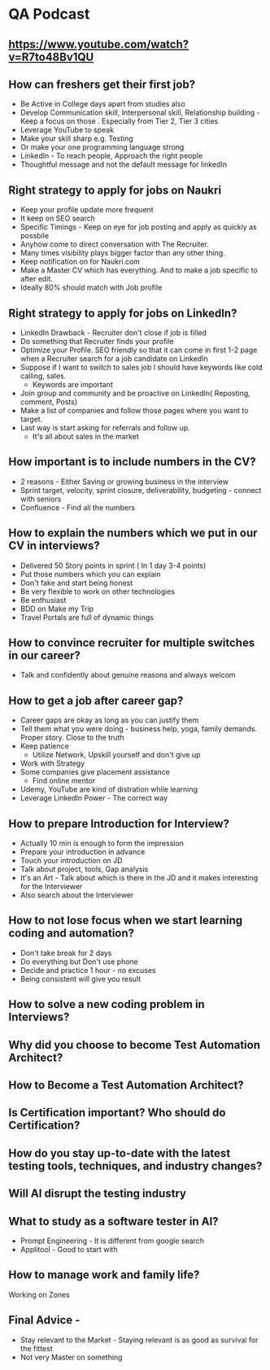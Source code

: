 # QA Podcast

## https://www.youtube.com/watch?v=R7to48Bv1QU


## How can freshers get their first job?

* Be Active in College days apart from studies also
* Develop Communication skill, Interpersonal skill, Relationship building - Keep a focus on those . Especially from Tier 2, Tier 3 cities
* Leverage YouTube to speak
* Make your skill sharp e.g. Testing
* Or make your one programming language strong
* LinkedIn - To reach people, Approach the right people
* Thoughtful message and not the default message for linkedIn

## Right strategy to apply for jobs on Naukri

* Keep your profile update more frequent
* It keep on SEO search
* Specific Timings - Keep on eye for job posting and apply as quickly as possbile
* Anyhow come to direct conversation with The Recruiter.
* Many times visibility plays bigger factor than any other thing.
* Keep notification on for Naukri.com
* Make a Master CV which has everything. And to make a job specific to after edit.
* Ideally 80% should match with Job profile

## Right strategy to apply for jobs on LinkedIn?

* LinkedIn Drawback - Recruiter don't close if job is filled
* Do something that Recruiter finds your profile
* Optimize your Profile. SEO friendly so that it can come in first 1-2 page when a Recruiter search for a job candidate on LinkedIn
* Suppose if I want to switch to sales job I should have keywords like cold calling, sales.
    * Keywords are important
* Join group and community and be proactive on LinkedIn( Reposting, comment, Posts)
* Make a list of companies and follow those pages where you want to target.
* Last way is start asking for referrals and follow up.
    * It's all about sales in the market

## How important is to include numbers in the CV?

* 2 reasons - Either Saving or growing business in the interview
* Sprint target, velocity, sprint closure, deliverability, budgeting - connect with seniors
* Confluence - Find all the numbers

## How to explain the numbers which we put in our CV in interviews?

* Delivered 50 Story points in sprint ( In 1 day 3-4 points)
* Put those numbers which you can explain
* Don't fake and start being honest
* Be very flexible to work on other technologies
* Be enthusiast
* BDD on Make my Trip
* Travel Portals are full of dynamic things

## How to convince recruiter for multiple switches in our career?

* Talk and confidently about genuine reasons and always welcom

## How to get a job after career gap?

* Career gaps are okay as long as you can justify them
* Tell them what you were doing - business help, yoga, family demands. Proper story. Close to the truth
* Keep patience
    * Utilize Network, Upskill yourself and don't give up
* Work with Strategy
* Some companies give placement assistance
    * Find online mentor
* Udemy, YouTube are kind of distration while learning
* Leverage LinkedIn Power - The correct way

## How to prepare Introduction for Interview?

* Actually 10 min is enough to form the impression
* Prepare your introduction in advance
* Touch your introduction on JD
* Talk about project, tools, Gap analysis
* It's an Art - Talk about which is there in the JD and it makes interesting for the Interviewer
* Also search about the Interviewer


## How to not lose focus when we start learning coding and automation?

* Don't take break for 2 days
* Do everything but Don't use phone
* Decide and practice 1 hour - no excuses
* Being consistent will give you result

## How to solve a new coding problem in Interviews?

## Why did you choose to become Test Automation Architect?


## How to Become a Test Automation Architect?


## Is Certification important? Who should do Certification?


## How do you stay up-to-date with the latest testing tools, techniques, and industry changes?


## Will AI disrupt the testing industry


## What to study as a software tester in AI?

* Prompt Engineering - It is different from google search
* Applitool - Good to start with

## How to manage work and family life?

Working on Zones

## Final Advice -

* Stay relevant to the Market - Staying relevant is as good as survival for the fittest
* Not very Master on something